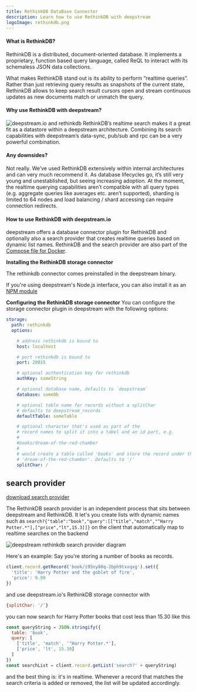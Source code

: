 ```yaml
---
title: RethinkDB DataBase Connector
description: Learn how to use RethinkDB with deepstream
logoImage: rethinkdb.png
---
```


#### What is RethinkDB?
RethinkDB is a distributed, document-oriented database. It implements a proprietary, function based query language, called ReQL to interact with its schemaless JSON data collections.

What makes RethinkDB stand out is its ability to perform “realtime queries”. Rather than just retrieving query results as snapshots of the current state, RethinkDB allows to keep search result cursors open and stream continuous updates as new documents match or unmatch the query.

#### Why use RethinkDB with deepstream?
![deepstream.io and rethinkdb](deepstream-rethinkdb.png)
RethinkDB’s realtime search makes it a great fit as a datastore within a deepstream architecture. Combining its search capabilities with deepstream’s data-sync, pub/sub and rpc can be a very powerful combination.

#### Any downsides?
Not really. We’ve used RethinkDB extensively within internal architectures and can very much recommend it. As database lifecycles go, it’s still very young and unestablished, but seeing increasing adoption. At the moment, the realtime querying capabilities aren’t compatible with all query types (e.g. aggregate queries like averages etc. aren’t supported), sharding is limited to 64 nodes and load balancing / shard accessing can require connection redirects.

#### How to use RethinkDB with deepstream.io
deepstream offers a database connector plugin for RethinkDB and optionally also a search provider that creates realtime queries based on dynamic list names. RethinkDB and the search provider are also part of the [Compose file for Docker](/install/docker-compose/).

**Installing the RethinkDB storage connector**

The rethinkdb connector comes preinstalled in the deepstream binary.

If you're using deepstream's Node.js interface, you can also install it as an [NPM module](https://www.npmjs.com/package/deepstream.io-storage-rethinkdb)

**Configuring the RethinkDB storage connector**
You can configure the storage connector plugin in deepstream with the following options:

```yaml
storage:
  path: rethinkdb
  options:

    # address rethinkdb is bound to
    host: localhost

    # port rethinkdb is bound to
    port: 28015

    # optional authentication key for rethinkdb
    authKey: someString

    # optional database name, defaults to `deepstream`
    database: someDb

    # optional table name for records without a splitChar
    # defaults to deepstream_records
    defaultTable: someTable

    # optional character that's used as part of the
    # record names to split it into a tabel and an id part, e.g.
    #
    #books/dream-of-the-red-chamber
    #
    # would create a table called 'books' and store the record under the name
    # 'dream-of-the-red-chamber'. Defaults to '/'
    splitChar: /
```

## search provider
<a class="npm-download big" href="https://www.npmjs.com/package/deepstream.io-provider-search-rethinkdb">download search provider</a>

The RethinkDB search provider is an independent process that sits between deepstream and RethinkDB. It let's you create lists with dynamic names such as `search?{"table":"book","query":[["title","match","^Harry Potter.*"],["price","lt",15.3]]}` on the client that automatically map to realtime searches on the backend

![deepstream rethinkdb search provider diagram](deepstream-rethinkdb-search-provider.png)

Here's an example: Say you're storing a number of books as records.

```javascript
client.record.getRecord('book/i95ny80q-2bph9txxqxg').set({
  'title': 'Harry Potter and the goblet of fire',
  'price': 9.99
})
```

and use deepstream.io's RethinkDB storage connector with

```javascript
{splitChar: '/'}
```

you can now search for Harry Potter books that cost less than 15.30 like this

```javascript
const queryString = JSON.stringify({
  table: 'book',
  query: [
    ['title', 'match', '^Harry Potter.*'],
    ['price', 'lt', 15.30]
  ]
})
const searchList = client.record.getList('search?' + queryString)
```

and the best thing is: it's in realtime. Whenever a record that matches the search criteria is added or removed, the list will be updated accordingly.
